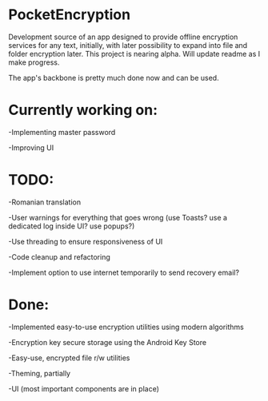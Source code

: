 # PocketEncryption
Development source of an app designed to provide offline encryption services for any text, initially, with later possibility to expand into file and folder encryption later.
This project is nearing alpha. Will update readme as I make progress.

The app's backbone is pretty much done now and can be used.

# Currently working on:

-Implementing master password

-Improving UI

# TODO:

-Romanian translation

-User warnings for everything that goes wrong (use Toasts? use a dedicated log inside UI? use popups?)

-Use threading to ensure responsiveness of UI

-Code cleanup and refactoring

-Implement option to use internet temporarily to send recovery email?


# Done:

-Implemented easy-to-use encryption utilities using modern algorithms

-Encryption key secure storage using the Android Key Store

-Easy-use, encrypted file r/w utilities

-Theming, partially

-UI (most important components are in place)
